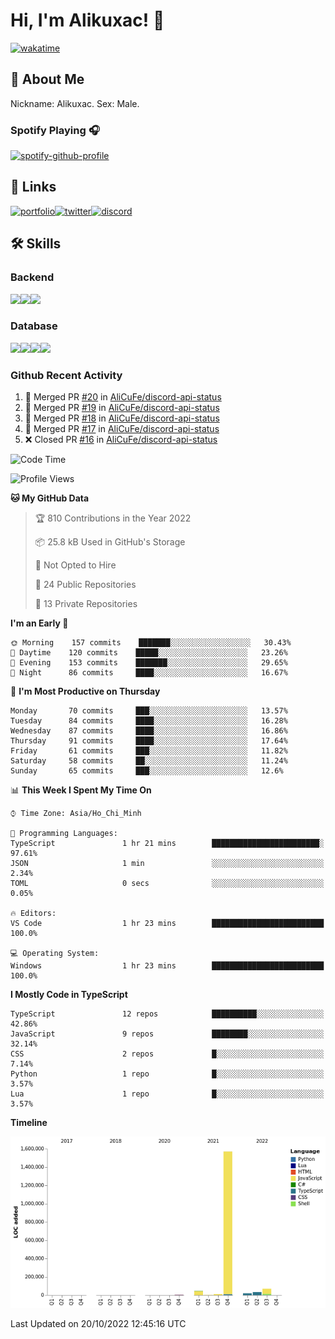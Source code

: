 # Hi, I'm Alikuxac! 👋
[![wakatime](https://wakatime.com/badge/user/f351a39f-05c3-4440-84c7-6444ba23d95e.svg)](https://wakatime.com/@alikuxac)
## 🚀 About Me
Nickname: Alikuxac.
Sex: Male.

### Spotify Playing 🎧
[![spotify-github-profile](https://spotify-github-profile.vercel.app/api/view?uid=1ug46od67cxvdqjx4zr7l33i4&cover_image=true&theme=natemoo-re&bar_color=53b14f&bar_color_cover=false)](https://open.spotify.com/user/1ug46od67cxvdqjx4zr7l33i4)

## 🔗 Links
[![portfolio][portfolio-badge]][website-link][![twitter][twitter-badge]][twitter-link][![discord][discord-badge]][discord-link]

## 🛠 Skills
<!---### Frontend--->

### Backend
[![](https://img.shields.io/badge/C%23-239120?style=for-the-badge&logo=c-sharp&logoColor=white)]()[![](https://img.shields.io/badge/JavaScript-F7DF1E?style=for-the-badge&logo=javascript&logoColor=black)]()[![](https://img.shields.io/badge/TypeScript-007ACC?style=for-the-badge&logo=typescript&logoColor=white)]()
### Database
[![](https://img.shields.io/badge/MySQL-00000F?style=for-the-badge&logo=mysql&logoColor=white)]()[![](https://img.shields.io/badge/MongoDB-4EA94B?style=for-the-badge&logo=mongodb&logoColor=white)]()[![](https://img.shields.io/badge/PostgreSQL-316192?style=for-the-badge&logo=postgresql&logoColor=white)]()[![](https://img.shields.io/badge/Redis-D82C20?style=for-the-badge&logo=RedislogoColor=white)]()
<!---### Tools--->

<!---### Framework--->

### Github Recent Activity
<!--START_SECTION:activity-->
1. 🎉 Merged PR [#20](https://github.com/AliCuFe/discord-api-status/pull/20) in [AliCuFe/discord-api-status](https://github.com/AliCuFe/discord-api-status)
2. 🎉 Merged PR [#19](https://github.com/AliCuFe/discord-api-status/pull/19) in [AliCuFe/discord-api-status](https://github.com/AliCuFe/discord-api-status)
3. 🎉 Merged PR [#18](https://github.com/AliCuFe/discord-api-status/pull/18) in [AliCuFe/discord-api-status](https://github.com/AliCuFe/discord-api-status)
4. 🎉 Merged PR [#17](https://github.com/AliCuFe/discord-api-status/pull/17) in [AliCuFe/discord-api-status](https://github.com/AliCuFe/discord-api-status)
5. ❌ Closed PR [#16](https://github.com/AliCuFe/discord-api-status/pull/16) in [AliCuFe/discord-api-status](https://github.com/AliCuFe/discord-api-status)
<!--END_SECTION:activity-->

<!--START_SECTION:waka-->
![Code Time](http://img.shields.io/badge/Code%20Time-3%2C846%20hrs%2028%20mins-blue)

![Profile Views](http://img.shields.io/badge/Profile%20Views-11-blue)

**🐱 My GitHub Data** 

> 🏆 810 Contributions in the Year 2022
 > 
> 📦 25.8 kB Used in GitHub's Storage 
 > 
> 🚫 Not Opted to Hire
 > 
> 📜 24 Public Repositories 
 > 
> 🔑 13 Private Repositories  
 > 
**I'm an Early 🐤** 

```text
🌞 Morning    157 commits    ███████░░░░░░░░░░░░░░░░░░   30.43% 
🌆 Daytime    120 commits    █████░░░░░░░░░░░░░░░░░░░░   23.26% 
🌃 Evening    153 commits    ███████░░░░░░░░░░░░░░░░░░   29.65% 
🌙 Night      86 commits     ████░░░░░░░░░░░░░░░░░░░░░   16.67%

```
📅 **I'm Most Productive on Thursday** 

```text
Monday       70 commits     ███░░░░░░░░░░░░░░░░░░░░░░   13.57% 
Tuesday      84 commits     ████░░░░░░░░░░░░░░░░░░░░░   16.28% 
Wednesday    87 commits     ████░░░░░░░░░░░░░░░░░░░░░   16.86% 
Thursday     91 commits     ████░░░░░░░░░░░░░░░░░░░░░   17.64% 
Friday       61 commits     ███░░░░░░░░░░░░░░░░░░░░░░   11.82% 
Saturday     58 commits     ██░░░░░░░░░░░░░░░░░░░░░░░   11.24% 
Sunday       65 commits     ███░░░░░░░░░░░░░░░░░░░░░░   12.6%

```


📊 **This Week I Spent My Time On** 

```text
⌚︎ Time Zone: Asia/Ho_Chi_Minh

💬 Programming Languages: 
TypeScript               1 hr 21 mins        ████████████████████████░   97.61% 
JSON                     1 min               ░░░░░░░░░░░░░░░░░░░░░░░░░   2.34% 
TOML                     0 secs              ░░░░░░░░░░░░░░░░░░░░░░░░░   0.05%

🔥 Editors: 
VS Code                  1 hr 23 mins        █████████████████████████   100.0%

💻 Operating System: 
Windows                  1 hr 23 mins        █████████████████████████   100.0%

```

**I Mostly Code in TypeScript** 

```text
TypeScript               12 repos            ██████████░░░░░░░░░░░░░░░   42.86% 
JavaScript               9 repos             ████████░░░░░░░░░░░░░░░░░   32.14% 
CSS                      2 repos             █░░░░░░░░░░░░░░░░░░░░░░░░   7.14% 
Python                   1 repo              █░░░░░░░░░░░░░░░░░░░░░░░░   3.57% 
Lua                      1 repo              █░░░░░░░░░░░░░░░░░░░░░░░░   3.57%

```


**Timeline**

![Chart not found](https://raw.githubusercontent.com/alikuxac/alikuxac/master/charts/bar_graph.png) 


 Last Updated on 20/10/2022 12:45:16 UTC
<!--END_SECTION:waka-->

<!--- Link definition --->
[website-link]: https://alikuxac.xyz/
[twitter-link]: https://twitter.com/alikuxac
[discord-link]: https://discord.gg/8yfv46W
[kofi-link]: https://ko-fi.com/alikuxac
[Facebook]: https://www.facebook.com/anikuxac

[Instagram]: https://www.instagram.com/alikuxac/

<!--- Badgee Imag --->
[portfolio-badge]: https://img.shields.io/badge/my_portfolio-000?style=for-the-badge&logo=ko-fi&logoColor=white
[twitter-badge]: https://img.shields.io/badge/twitter-1DA1F2?style=for-the-badge&logo=twitter&logoColor=white
[discord-badge]: https://img.shields.io/badge/Discord-7289DA?style=for-the-badge&logo=discord&logoColor=white
